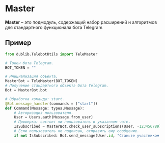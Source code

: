 # Master
**Master** – это подмодуль, содержащий набор расширений и алгоритмов для стандартного функционала бота Telegram.

## Пример
```Python
from dublib.TelebotUtils import TeleMaster

# Токен бота Telegram.
BOT_TOKEN = ""

# Инициализация объекта.
MasterBot = TeleMaster(BOT_TOKEN)
# Получение стандартного объекта бота Telegram.
Bot = MasterBot.bot

# Обработка команды: start.
@Bot.message_handler(commands = ["start"])
def Command(Message: types.Message):
	# Авторизация пользователя.
	User = Users.auth(Message.from_user)
	# Проверка: состоит ли пользователь в указанном чате.
	IsSubscribed = MasterBot.check_user_subscriptions(User, -123456789)
	# Если пользователь не подписан, отправить ему сообщение.
	if not IsSubscribed: Bot.send_message(User.id, "Станьте участником чата -123456789!")
```